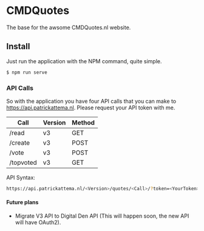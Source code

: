 # CMDQuotes
The base for the awsome CMDQuotes.nl website.

## Install
Just run the application with the NPM command, quite simple.
```sh
$ npm run serve
```

### API Calls
So with the application you have four API calls that you can make to https://api.patrickattema.nl.
Please request your API token with me.

| Call | Version | Method |
| ------ | ------ | ------ |
| /read | v3 | GET |
| /create | v3 | POST |
| /vote | v3 | POST |
| /topvoted | v3 | GET | 

API Syntax:
```sh
https://api.patrickattema.nl/<Version>/quotes/<Call>/?token=<YourToken>
```

#### Future plans

 - Migrate V3 API to Digital Den API (This will happen soon, the new API will have OAuth2).
